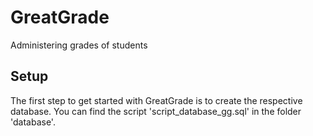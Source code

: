 # GreatGrade

Administering grades of students

## Setup

The first step to get started with GreatGrade is to create the respective database.
You can find the script 'script_database_gg.sql' in the folder 'database'.
